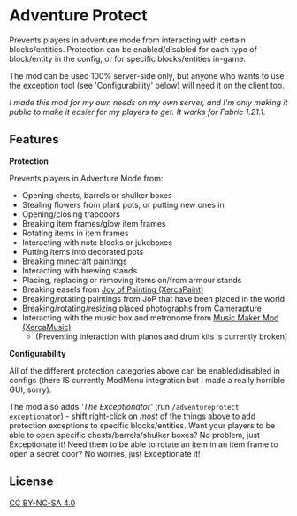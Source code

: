 
# Adventure Protect

Prevents players in adventure mode from interacting with certain blocks/entities. Protection can be enabled/disabled for each type of block/entity in the config, or for specific blocks/entities in-game.

The mod can be used 100% server-side only, but anyone who wants to use the exception tool (see 'Configurability' below) will need it on the client too.

_I made this mod for my own needs on my own server, and I'm only making it public to make it easier for my players to get. It works for Fabric 1.21.1._
## Features

**Protection**

Prevents players in Adventure Mode from:

- Opening chests, barrels or shulker boxes
- Stealing flowers from plant pots, or putting new ones in
- Opening/closing trapdoors
- Breaking item frames/glow item frames
- Rotating items in item frames
- Interacting with note blocks or jukeboxes
- Putting items into decorated pots
- Breaking minecraft paintings
- Interacting with brewing stands
- Placing, replacing or removing items on/from armour stands
- Breaking easels from [Joy of Painting (XercaPaint)](https://modrinth.com/mod/joy-of-painting)
- Breaking/rotating paintings from JoP that have been placed in the world
- Breaking/rotating/resizing placed photographs from [Camerapture](https://modrinth.com/mod/camerapture)
- Interacting with the music box and metronome from [Music Maker Mod (XercaMusic)](https://modrinth.com/mod/music-maker-mod)
  - (Preventing interaction with pianos and drum kits is currently broken)

**Configurability**

All of the different protection categories above can be enabled/disabled in configs (there IS currently ModMenu integration but I made a really horrible GUI, sorry).

The mod also adds *'The Exceptionator'* (run `/adventureprotect exceptionator`) - shift right-click on *most* of the things above to add protection exceptions to specific blocks/entities. Want your players to be able to open specific chests/barrels/shulker boxes? No problem, just Exceptionate it! Need them to be able to rotate an item in an item frame to open a secret door? No worries, just Exceptionate it!


## License

[CC BY-NC-SA 4.0](https://creativecommons.org/licenses/by-nc-sa/4.0/)
